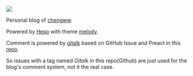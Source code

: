 ![](https://js-cdn.pek3b.qingstor.com/pic/Prairie_and_deer.jpg?image&action=resize:m_0,w_1280,h_720)

Personal blog of [chengww](https://chengww.com).

Powered by [Hexo](https://hexo.io) with theme [melody](https://molunerfinn.com/hexo-theme-melody-doc/#/).

Comment is powered by [gitalk](https://github.com/gitalk/gitalk) based on GitHub Issue and Preact in this [repo](https://github.com/chengww5217/blog/issues).

So issues with a tag named *Gitalk* in this repo(Github) are just used for the blog's comment system, not it the real case.
